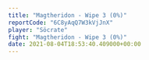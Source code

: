 ```yaml
---
title: "Magtheridon - Wipe 3 (0%)"
reportCode: "6C8yAqQ7W3kVjJnX"
player: "Söcrate"
fight: "Magtheridon - Wipe 3 (0%)"
date: 2021-08-04T18:53:40.409000+00:00
---
```

